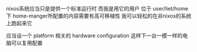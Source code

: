 nixos系统应当只是提供一个标准运行时 而我是用它的用户 位于 user/liet/home 下 
home-manger所配置的内容需要有高可移植性 我可以轻松的在非nixos的系统上跑起来它

应当设一个 platform 相关的 hardware configuration 这样下一台一模一样的电脑可以复用配置